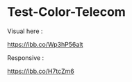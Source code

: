# Test-Color-Telecom
Visual here :

 https://ibb.co/Wp3hP56alt 
 
 Responsive :
 
 https://ibb.co/H7tcZm6
